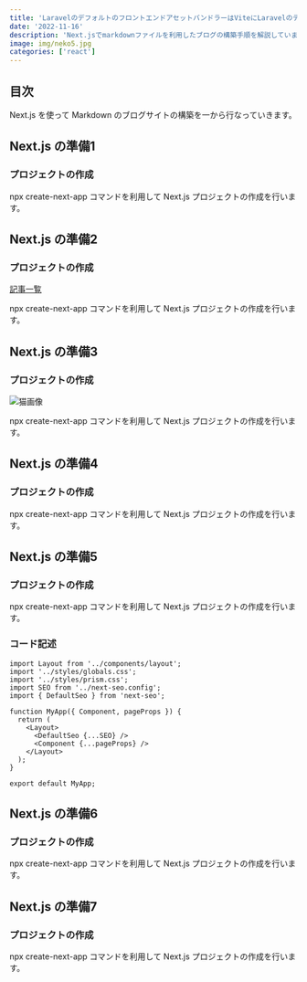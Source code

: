 ```yaml
---
title: 'LaravelのデフォルトのフロントエンドアセットバンドラーはViteにLaravelのデフォルトのフロントエンドアセットバンドラーはViteに'
date: '2022-11-16'
description: 'Next.jsでmarkdownファイルを利用したブログの構築手順を解説しています。'
image: img/neko5.jpg
categories: ['react']
---
```


## 目次

Next.js を使って Markdown のブログサイトの構築を一から行なっていきます。

## Next.js の準備1

### プロジェクトの作成

npx create-next-app コマンドを利用して Next.js プロジェクトの作成を行います。

## Next.js の準備2

### プロジェクトの作成

[記事一覧](/blog)

npx create-next-app コマンドを利用して Next.js プロジェクトの作成を行います。

## Next.js の準備3

### プロジェクトの作成

![猫画像](http://localhost:3000/img/neko3.jpg)

npx create-next-app コマンドを利用して Next.js プロジェクトの作成を行います。

## Next.js の準備4

### プロジェクトの作成

npx create-next-app コマンドを利用して Next.js プロジェクトの作成を行います。

## Next.js の準備5

### プロジェクトの作成

npx create-next-app コマンドを利用して Next.js プロジェクトの作成を行います。

### コード記述

```js[class="line-numbers"]
import Layout from '../components/layout';
import '../styles/globals.css';
import '../styles/prism.css';
import SEO from '../next-seo.config';
import { DefaultSeo } from 'next-seo';

function MyApp({ Component, pageProps }) {
  return (
    <Layout>
      <DefaultSeo {...SEO} />
      <Component {...pageProps} />
    </Layout>
  );
}

export default MyApp;
```

## Next.js の準備6

### プロジェクトの作成

npx create-next-app コマンドを利用して Next.js プロジェクトの作成を行います。

## Next.js の準備7

### プロジェクトの作成

npx create-next-app コマンドを利用して Next.js プロジェクトの作成を行います。